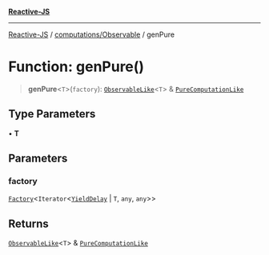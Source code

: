 [**Reactive-JS**](../../../README.md)

***

[Reactive-JS](../../../README.md) / [computations/Observable](../README.md) / genPure

# Function: genPure()

> **genPure**\<`T`\>(`factory`): [`ObservableLike`](../../interfaces/ObservableLike.md)\<`T`\> & [`PureComputationLike`](../../interfaces/PureComputationLike.md)

## Type Parameters

• **T**

## Parameters

### factory

[`Factory`](../../../functions/type-aliases/Factory.md)\<`Iterator`\<[`YieldDelay`](../../../utils/classes/YieldDelay.md) \| `T`, `any`, `any`\>\>

## Returns

[`ObservableLike`](../../interfaces/ObservableLike.md)\<`T`\> & [`PureComputationLike`](../../interfaces/PureComputationLike.md)
